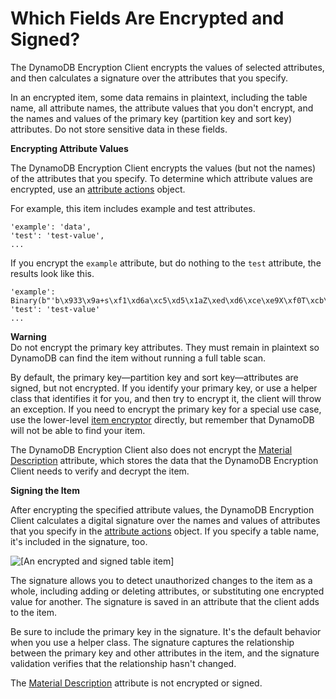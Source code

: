 # Which Fields Are Encrypted and Signed?<a name="encrypted-and-signed"></a>

The DynamoDB Encryption Client encrypts the values of selected attributes, and then calculates a signature over the attributes that you specify\. 

In an encrypted item, some data remains in plaintext, including the table name, all attribute names, the attribute values that you don't encrypt, and the names and values of the primary key \(partition key and sort key\) attributes\. Do not store sensitive data in these fields\.

**Encrypting Attribute Values**

The DynamoDB Encryption Client encrypts the values \(but not the names\) of the attributes that you specify\. To determine which attribute values are encrypted, use an [attribute actions](concepts.md#attribute-actions) object\. 

For example, this item includes example and test attributes\.

```
'example': 'data',
'test': 'test-value',
...
```

If you encrypt the `example` attribute, but do nothing to the `test` attribute, the results look like this\.

```
'example': Binary(b"'b\x933\x9a+s\xf1\xd6a\xc5\xd5\x1aZ\xed\xd6\xce\xe9X\xf0T\xcb\x9fY\x9f\xf3\xc9C\x83\r\xbb\\"),
'test': 'test-value'
...
```

**Warning**  
Do not encrypt the primary key attributes\. They must remain in plaintext so DynamoDB can find the item without running a full table scan\.

By default, the primary key—partition key and sort key—attributes are signed, but not encrypted\. If you identify your primary key, or use a helper class that identifies it for you, and then try to encrypt it, the client will throw an exception\. If you need to encrypt the primary key for a special use case, use the lower\-level [item encryptor](concepts.md#item-encryptor) directly, but remember that DynamoDB will not be able to find your item\.

The DynamoDB Encryption Client also does not encrypt the [Material Description](concepts.md#material-description) attribute, which stores the data that the DynamoDB Encryption Client needs to verify and decrypt the item\. 

**Signing the Item**

After encrypting the specified attribute values, the DynamoDB Encryption Client calculates a digital signature over the names and values of attributes that you specify in the [attribute actions](concepts.md#attribute-actions) object\. If you specify a table name, it's included in the signature, too\.

![\[An encrypted and signed table item\]](http://docs.aws.amazon.com/dynamodb-encryption-client/latest/devguide/images/encrypted-signed-item.png)

The signature allows you to detect unauthorized changes to the item as a whole, including adding or deleting attributes, or substituting one encrypted value for another\. The signature is saved in an attribute that the client adds to the item\.

Be sure to include the primary key in the signature\. It's the default behavior when you use a helper class\. The signature captures the relationship between the primary key and other attributes in the item, and the signature validation verifies that the relationship hasn't changed\. 

The [Material Description](concepts.md#material-description) attribute is not encrypted or signed\.